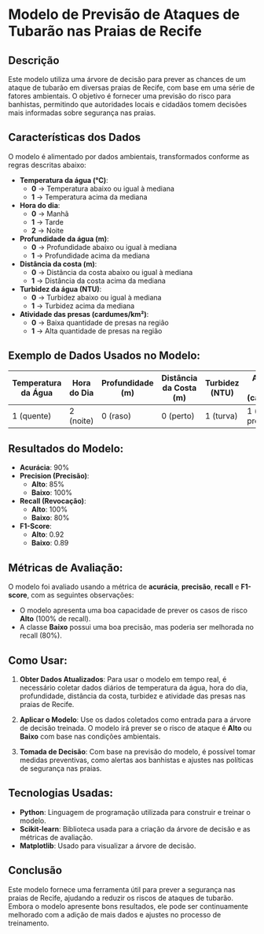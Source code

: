 # Modelo de Previsão de Ataques de Tubarão nas Praias de Recife

## Descrição
Este modelo utiliza uma árvore de decisão para prever as chances de um ataque de tubarão em diversas praias de Recife, com base em uma série de fatores ambientais. O objetivo é fornecer uma previsão do risco para banhistas, permitindo que autoridades locais e cidadãos tomem decisões mais informadas sobre segurança nas praias.

## Características dos Dados
O modelo é alimentado por dados ambientais, transformados conforme as regras descritas abaixo:

- **Temperatura da água (°C)**:
  - **0** → Temperatura abaixo ou igual à mediana
  - **1** → Temperatura acima da mediana
- **Hora do dia**:
  - **0** → Manhã
  - **1** → Tarde
  - **2** → Noite
- **Profundidade da água (m)**:
  - **0** → Profundidade abaixo ou igual à mediana
  - **1** → Profundidade acima da mediana
- **Distância da costa (m)**:
  - **0** → Distância da costa abaixo ou igual à mediana
  - **1** → Distância da costa acima da mediana
- **Turbidez da água (NTU)**:
  - **0** → Turbidez abaixo ou igual à mediana
  - **1** → Turbidez acima da mediana
- **Atividade das presas (cardumes/km²)**:
  - **0** → Baixa quantidade de presas na região
  - **1** → Alta quantidade de presas na região

## Exemplo de Dados Usados no Modelo:
| Temperatura da Água | Hora do Dia | Profundidade (m) | Distância da Costa (m) | Turbidez (NTU) | Atividade das Presas (cardumes/km²) | Risco |
|---------------------|-------------|-------------------|------------------------|----------------|-------------------------------------|-------|
| 1 (quente)          | 2 (noite)   | 0 (raso)          | 0 (perto)              | 1 (turva)      | 1 (muitas presas)    | ALTO  |

## Resultados do Modelo:
- **Acurácia**: 90%
- **Precision (Precisão)**:
  - **Alto**: 85%
  - **Baixo**: 100%
- **Recall (Revocação)**:
  - **Alto**: 100%
  - **Baixo**: 80%
- **F1-Score**:
  - **Alto**: 0.92
  - **Baixo**: 0.89

## Métricas de Avaliação:
O modelo foi avaliado usando a métrica de **acurácia**, **precisão**, **recall** e **F1-score**, com as seguintes observações:

- O modelo apresenta uma boa capacidade de prever os casos de risco **Alto** (100% de recall).
- A classe **Baixo** possui uma boa precisão, mas poderia ser melhorada no recall (80%).

## Como Usar:
1. **Obter Dados Atualizados**: Para usar o modelo em tempo real, é necessário coletar dados diários de temperatura da água, hora do dia, profundidade, distância da costa, turbidez e atividade das presas nas praias de Recife.
   
2. **Aplicar o Modelo**: Use os dados coletados como entrada para a árvore de decisão treinada. O modelo irá prever se o risco de ataque é **Alto** ou **Baixo** com base nas condições ambientais.

3. **Tomada de Decisão**: Com base na previsão do modelo, é possível tomar medidas preventivas, como alertas aos banhistas e ajustes nas políticas de segurança nas praias.

## Tecnologias Usadas:
- **Python**: Linguagem de programação utilizada para construir e treinar o modelo.
- **Scikit-learn**: Biblioteca usada para a criação da árvore de decisão e as métricas de avaliação.
- **Matplotlib**: Usado para visualizar a árvore de decisão.

## Conclusão
Este modelo fornece uma ferramenta útil para prever a segurança nas praias de Recife, ajudando a reduzir os riscos de ataques de tubarão. Embora o modelo apresente bons resultados, ele pode ser continuamente melhorado com a adição de mais dados e ajustes no processo de treinamento.
